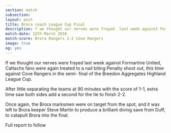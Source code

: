 ```yaml
---
section: match
subsection:
layout: post
title: Brora reach League Cup Final
description: f we thought our nerves were frayed  last week against Formartine United, Cattachs fans were again treated to a nail biting Penalty shoot out, this time against Cove Rangers   
match-date: 12th March 2016
match-score: Brora Rangers 2-2 Cove Rangers
image: true
og: yes
---
```

If we thought our nerves were frayed  last week against Formartine United, Cattachs fans were again treated to a nail biting Penalty shoot out, this time against Cove Rangers in the semi- final of the Breedon Aggregates Highland League Cup. 

After little separating the teams at 90 minutes with the score of 1-1, extra time saw both sides add a second for the tie to finish 2-2. 

Once again, the Brora marksmen were on target from the spot, and it was left to Brora keeper Steve Martin to produce a brilliant diving save from Duff, to catapult Brora into the final. 

Full report to follow